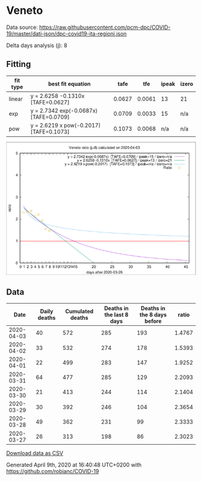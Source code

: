 # Veneto

Data source: https://raw.githubusercontent.com/pcm-dpc/COVID-19/master/dati-json/dpc-covid19-ita-regioni.json

Delta days analysis (j): 8

## Fitting 
|fit type|best fit equation|tafe|tfe|ipeak|izero|
|-------|-----|--------|------|---|---|
|linear|y = 2.6258 -0.1310x  [TAFE=0.0627]|0.0627|0.0061|13|21|
|exp|y = 2.7342 exp(-0.0687x)  [TAFE=0.0709]|0.0709|0.0033|15|n/a|
|pow|y = 2.6219 x pow(-0.2017)  [TAFE=0.1073]|0.1073|0.0068|n/a|n/a|

![Plot](COVID-19_veneto_j8_2020-04-03.png)

## Data
|Date|Daily deaths|Cumulated deaths|Deaths in the last 8 days|Deaths in the 8 days before|ratio|
|----|----------|-----------|-------|--------------------|-----|
|2020-04-03|40|572|285|193|1.4767|
|2020-04-02|33|532|274|178|1.5393|
|2020-04-01|22|499|283|147|1.9252|
|2020-03-31|64|477|285|129|2.2093|
|2020-03-30|21|413|244|114|2.1404|
|2020-03-29|30|392|246|104|2.3654|
|2020-03-28|49|362|231|99|2.3333|
|2020-03-27|26|313|198|86|2.3023|

[Download data as CSV](COVID-19_veneto_j8_2020-04-03.csv)

Generated April 9th, 2020 at 16:40:48 UTC+0200 with https://github.com/robianc/COVID-19

